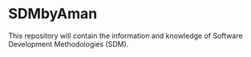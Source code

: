 # SDMbyAman
This repository will contain the information and knowledge of Software Development Methodologies (SDM).
